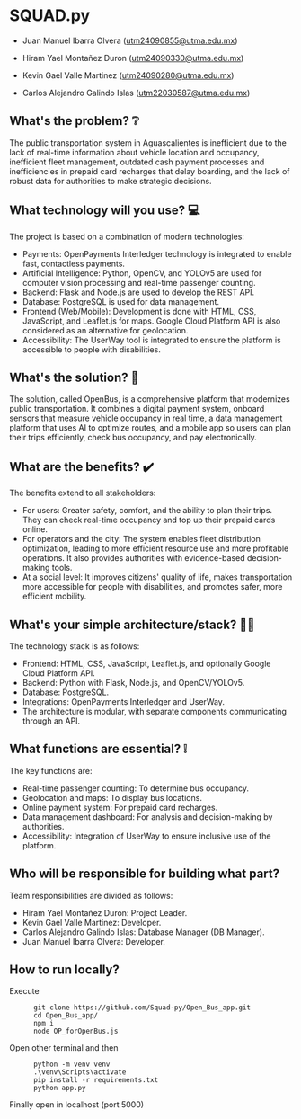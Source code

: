 # SQUAD.py

- Juan Manuel Ibarra Olvera (utm24090855@utma.edu.mx)

- Hiram Yael Montañez Duron (utm24090330@utma.edu.mx)

- Kevin Gael Valle Martinez (utm24090280@utma.edu.mx)

- Carlos Alejandro Galindo Islas (utm22030587@utma.edu.mx)

## What's the problem? ❔
The public transportation system in Aguascalientes is inefficient due to the lack of real-time information about vehicle location and occupancy, inefficient fleet management, outdated cash payment processes and inefficiencies in prepaid card recharges that delay boarding, and the lack of robust data for authorities to make strategic decisions.

## What technology will you use? 💻
The project is based on a combination of modern technologies:
- Payments: OpenPayments Interledger technology is integrated to enable fast, contactless payments.
- Artificial Intelligence: Python, OpenCV, and YOLOv5 are used for computer vision processing and real-time passenger counting.
- Backend: Flask and Node.js are used to develop the REST API.
- Database: PostgreSQL is used for data management.
- Frontend (Web/Mobile): Development is done with HTML, CSS, JavaScript, and Leaflet.js for maps. Google Cloud Platform API is also considered as an alternative for geolocation.
- Accessibility: The UserWay tool is integrated to ensure the platform is accessible to people with disabilities.

## What's the solution? 📝
The solution, called OpenBus, is a comprehensive platform that modernizes public transportation. It combines a digital payment system, onboard sensors that measure vehicle occupancy in real time, a data management platform that uses AI to optimize routes, and a mobile app so users can plan their trips efficiently, check bus occupancy, and pay electronically.

## What are the benefits? ✔️
The benefits extend to all stakeholders:
- For users: Greater safety, comfort, and the ability to plan their trips. They can check real-time occupancy and top up their prepaid cards online.
- For operators and the city: The system enables fleet distribution optimization, leading to more efficient resource use and more profitable operations. It also provides authorities with evidence-based decision-making tools.
- At a social level: It improves citizens' quality of life, makes transportation more accessible for people with disabilities, and promotes safer, more efficient mobility.

## What's your simple architecture/stack? 👨‍💻
The technology stack is as follows:
- Frontend: HTML, CSS, JavaScript, Leaflet.js, and optionally Google Cloud Platform API.
- Backend: Python with Flask, Node.js, and OpenCV/YOLOv5.
- Database: PostgreSQL.
- Integrations: OpenPayments Interledger and UserWay.
- The architecture is modular, with separate components communicating through an API.

## What functions are essential? ❕
The key functions are:
- Real-time passenger counting: To determine bus occupancy.
- Geolocation and maps: To display bus locations.
- Online payment system: For prepaid card recharges.
- Data management dashboard: For analysis and decision-making by authorities.
- Accessibility: Integration of UserWay to ensure inclusive use of the platform.

## Who will be responsible for building what part?
Team responsibilities are divided as follows:
- Hiram Yael Montañez Duron: Project Leader.
- Kevin Gael Valle Martinez: Developer.
- Carlos Alejandro Galindo Islas: Database Manager (DB Manager).
- Juan Manuel Ibarra Olvera: Developer.

## How to run locally?
Execute
```
      git clone https://github.com/Squad-py/Open_Bus_app.git
      cd Open_Bus_app/
      npm i
      node OP_forOpenBus.js
```

Open other terminal and then
```
      python -m venv venv
      .\venv\Scripts\activate
      pip install -r requirements.txt
      python app.py
```

Finally open in localhost (port 5000)


